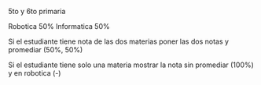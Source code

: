 5to y 6to primaria

Robotica 50%
Informatica 50%

Si el estudiante tiene nota de las dos materias
poner las dos notas y promediar (50%, 50%)

Si el estudiante tiene solo una materia
mostrar la nota sin promediar (100%) y en robotica (-)

